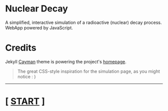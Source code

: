 # Nuclear Decay
A simplified, interactive simulation of a radioactive (nuclear) decay process. WebApp powered by JavaScript.

# Credits
Jekyll [Cayman](https://github.com/pages-themes/cayman) theme is powering the project's [homepage](https://retired-2b-dev-team.github.io/Nuclear-Decay/).
  > The great CSS-style inspiration for the simulation page, as you might notice : )

----------

# [ [START](https://retired-2b-dev-team.github.io/Nuclear-Decay/simulation.html) ]
